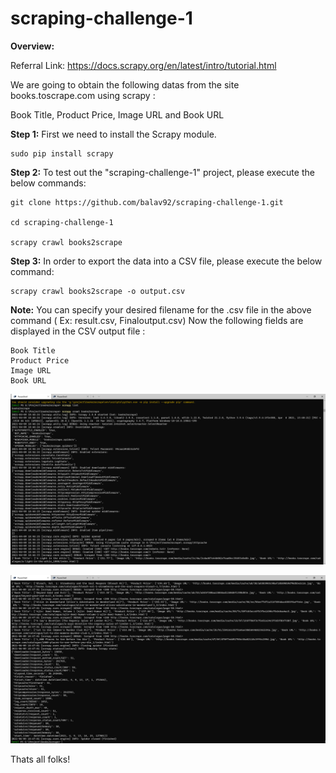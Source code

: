 # scraping-challenge-1
**Overview:**

Referral Link: https://docs.scrapy.org/en/latest/intro/tutorial.html

We are going to obtain the following datas from the site books.toscrape.com using scrapy :

Book Title, Product Price, Image URL and Book URL

**Step 1:** First we need to install the Scrapy module.

```
sudo pip install scrapy
```

**Step 2:** To test out the "scraping-challenge-1"  project, please execute the below commands:

```
git clone https://github.com/balav92/scraping-challenge-1.git

cd scraping-challenge-1

scrapy crawl books2scrape
```

**Step 3:** In order to export the data into a CSV file, please execute the below command:

```
scrapy crawl books2scrape -o output.csv
```

**Note:** You can specify your desired filename for the .csv file in the above command ( Ex: result.csv, Finaloutput.csv)
Now the following fields  are displayed in the CSV output file :

```
Book Title
Product Price
Image URL 
Book URL 
```

![alt text](https://raw.githubusercontent.com/balav92/scraping-challenge-1/main/Start.PNG)

![alt text](https://raw.githubusercontent.com/balav92/scraping-challenge-1/main/End.PNG)

Thats all folks!
